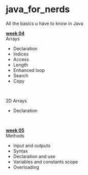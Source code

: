 # java_for_nerds
 All the basics u have to know in Java


<u><b>week 04</b></u>
<br>
Arrays
-  Declaration
-  Indices
-  Access
-  Length
-  Enhanced loop
-  Search
-  Copy

<br>

2D Arrays

- Declaration


<br>

<u><b>week 05</b></u>
<br>
Methods
- Input and outputs
- Syntax
- Declaration and use
- Variables and constants scope
- Overloading



